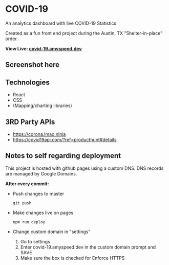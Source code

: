 # COVID-19
An analytics dashboard with live COVID-19 Statistics

Created as a fun front end project during the Austin, TX "Shelter-in-place" order.

**View Live: [covid-19.amyspeed.dev](https://covid-19.amyspeed.dev)**

## Screenshot here

## Technologies
* React
* CSS
* (Mapping/charting libraries)

## 3RD Party APIs
* https://corona.lmao.ninja
* https://covid19api.com/?ref=producthunt#details

## Notes to self regarding deployment
This project is hosted with github pages using a custom DNS. DNS records are managed by Google Domains.

**After every commit:**
* Push changes to master

   ``` git push ```
* Make changes live on pages

   ``` npm run deploy ```
* Change custom domain in "settings"

   1. Go to settings
   2. Enter covid-19.amyspeed.dev in the custom domain prompt and SAVE
   3. Make sure the box is checked for Enforce HTTPS


